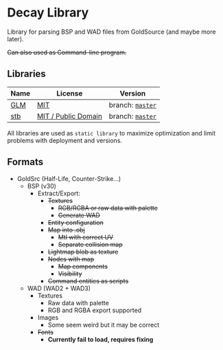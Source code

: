 # Decay Library

Library for parsing BSP and WAD files from GoldSource (and maybe more later).

~~Can also used as Command-line program.~~

## Libraries

| Name | License | Version |
|------|---------|---------|
| [GLM](https://glm.g-truc.net) | [MIT](https://glm.g-truc.net/copying.txt) | branch: [`master`](https://github.com/g-truc/glm/tree/master) |
| [stb](https://github.com/nothings/stb) | [MIT / Public Domain](https://github.com/nothings/stb/blob/master/LICENSE) | branch: [`master`](https://github.com/nothings/stb/tree/master) |

All libraries are used as `static library` to maximize optimization and limit problems with deployment and versions.

## Formats

- GoldSrc (Half-Life, Counter-Strike...)
  - BSP (v30)
    - Extract/Export:
      - ~~Textures~~
        - ~~RGB/RGBA or raw data with palette~~
        - ~~Generate WAD~~
      - ~~Entity configuration~~
      - ~~Map into .obj~~
        - ~~Mtl with correct UV~~
        - ~~Separate collision map~~
      - ~~Lightmap blob as texture~~
      - ~~Nodes with map~~
        - ~~Map components~~
        - ~~Visibility~~
      - ~~Command entities as scripts~~
  - WAD (WAD2 + WAD3)
    - Textures
      - Raw data with palette
      - RGB and RGBA export supported
    - Images
      - Some seem weird but it may be correct
    - ~~Fonts~~
      - **Currently fail to load, requires fixing**
